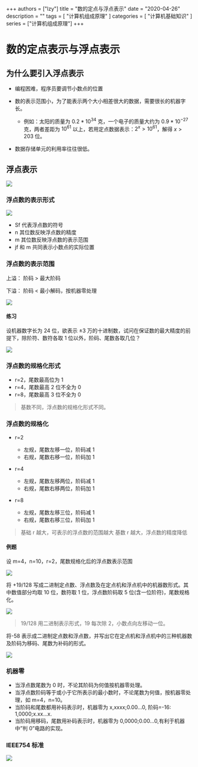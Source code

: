 +++
authors = ["lzy"]
title = "数的定点与浮点表示"
date = "2020-04-26"
description = ""
tags = [
    "计算机组成原理"
]
categories = [
    "计算机基础知识"
]
series = ["计算机组成原理"]
+++

# 数的定点表示与浮点表示

## 为什么要引入浮点表示

- 编程困难，程序员要调节小数点的位置
- 数的表示范围小，为了能表示两个大小相差很大的数据，需要很长的机器字长。

  - 例如：太阳的质量为 $0.2*10^{34}$ 克，一个电子的质量大约为 $0.9*10^{-27}$ 克，两者差距为 $10^{61}$ 以上，若用定点数据表示：$2^x > 10^{61}$，解得 $x>203$ 位。
- 数据存储单元的利用率往往很低。

## 浮点表示

![](../static/SjxJbtVI7o4GVuxKHBAcRnaMnxh.png)

### 浮点数的表示形式

![](../static/CN8xb9OEBoLe7QxSEFzcQSVjnkg.png)

- Sf 代表浮点数的符号
- n 其位数反映浮点数的精度
- m 其位数反映浮点数的表示范围
- jf 和 m 共同表示小数点的实际位置

### 浮点数的表示范围

上溢： 阶码 > 最大阶码

下溢： 阶码 < 最小解码，按机器零处理

![](../static/I6oNbiChsoQUZHx1ymScEbeqnWf.png)

#### 练习

设机器数字长为 24 位，欲表示 ±3 万的十进制数，试问在保证数的最大精度的前提下，除阶符、数符各取 1 位以外，阶码、尾数各取几位？

![](../static/RtxdbiXqwoPa5ixCAu5cq4VonSb.png)

### 浮点数的规格化形式

- r=2，尾数最高位为 1
- r=4，尾数最高 2 位不全为 0
- r=8，尾数最高 3 位不全为 0

> 基数不同，浮点数的规格化形式不同。

### 浮点数的规格化

- r=2

  - 左规，尾数左移一位，阶码减 1
  - 右规，尾数右移一位，阶码加 1
- r=4

  - 左规，尾数左移两位，阶码减 1
  - 右规，尾数右移两位，阶码加 1
- r=8

  - 左规，尾数左移三位，阶码减 1
  - 右规，尾数右移三位，阶码加 1

> 基础 r 越大，可表示的浮点数的范围越大
> 基数 r 越大，浮点数的精度降低

#### 例题

设 m=4，n=10，r=2，尾数规格化后的浮点数表示范围

![](../static/OF9XbSzcDoczOOxRoPQcaj0lnch.png)

将 +19/128 写成二进制定点数、浮点数及在定点机和浮点机中的机器数形式。其中数值部分均取 10 位，数符取 1 位，浮点数阶码取 5 位(含一位阶符)，尾数规格化。

![](../static/DvXFbAEr3ot6gjxFaWOcBEl4nMf.png)

> 19/128 用二进制表示形式，19 每次除 2，小数点向左移动一位。

将-58 表示成二进制定点数和浮点数，并写出它在定点机和浮点机中的三种机器数及阶码为移码、尾数为补码的形式。

![](../static/LjV5bUOYNoxEQtxWi1Oc7YbYnpr.png)

### 机器零

- 当浮点数尾数为 0 时，不论其阶码为何值按机器零处理。
- 当浮点数阶码等于或小于它所表示的最小数时，不论尾数为何值，按机器零处理，如 m=4，n=10。
- 当阶码和尾数都用补码表示时，机器零为 x,xxxx;0.00…0, 阶码=-16: 1,0000;x.xx…x.
- 当阶码用移码，尾数用补码表示时，机器零为 0,0000;0.00…0,有利于机器中”判 0”电路的实现。

### IEEE754 标准

![](../static/DZRXbI1vPoeJzSx1eU1c4KJdnpb.png)
